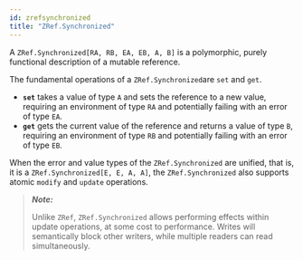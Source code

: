 ```yaml
---
id: zrefsynchronized
title: "ZRef.Synchronized"
---
```


A `ZRef.Synchronized[RA, RB, EA, EB, A, B]` is a polymorphic, purely functional description of a mutable reference. 

The fundamental operations of a `ZRef.Synchronized`are `set` and `get`. 
- **`set`** takes a value of type `A` and sets the reference to a new value, requiring an environment of type `RA` and potentially failing with an error of type `EA`. 
- **`get`** gets the current value of the reference and returns a value of type `B`, requiring an environment of type
`RB` and potentially failing with an error of type `EB`.

When the error and value types of the `ZRef.Synchronized` are unified, that is, it is a `ZRef.Synchronized[E, E, A, A]`, the `ZRef.Synchronized` also supports atomic `modify` and `update` operations.


> _**Note:**_
>
> Unlike `ZRef`, `ZRef.Synchronized` allows performing effects within update operations, at some cost to performance. Writes will semantically block other writers, while multiple readers can read simultaneously.
